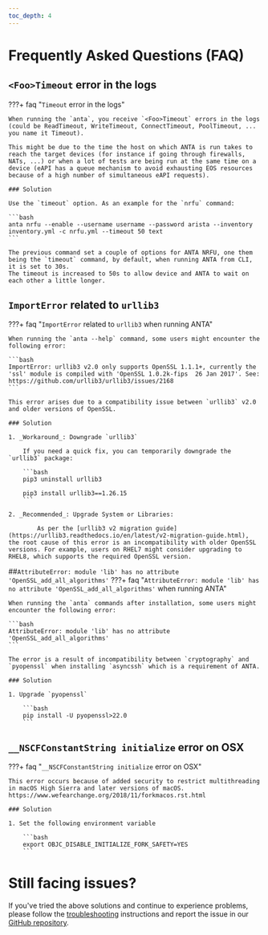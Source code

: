 ```yaml
---
toc_depth: 4
---
```

<!--
  ~ Copyright (c) 2023-2024 Arista Networks, Inc.
  ~ Use of this source code is governed by the Apache License 2.0
  ~ that can be found in the LICENSE file.
  -->
<style>
  h4 {
    visibility: hidden;
    font-size: 0em;
    height: 0em;
    line-height: 0;
    padding: 0;
    margin: 0;
  }
  .md-typeset details {
    margin-top: 0em;
    margin-bottom: 0.8em;
  }
</style>

# Frequently Asked Questions (FAQ)

## `<Foo>Timeout` error in the logs
???+ faq "`Timeout` error in the logs"

    When running the `anta`, you receive `<Foo>Timeout` errors in the logs (could be ReadTimeout, WriteTimeout, ConnectTimeout, PoolTimeout, ... you name it Timeout).

    This might be due to the time the host on which ANTA is run takes to reach the target devices (for instance if going through firewalls, NATs, ...) or when a lot of tests are being run at the same time on a device (eAPI has a queue mechanism to avoid exhausting EOS resources because of a high number of simultaneous eAPI requests).

    ### Solution

    Use the `timeout` option. As an example for the `nrfu` command:

    ```bash
    anta nrfu --enable --username username --password arista --inventory inventory.yml -c nrfu.yml --timeout 50 text
    ```

    The previous command set a couple of options for ANTA NRFU, one them being the `timeout` command, by default, when running ANTA from CLI, it is set to 30s.
    The timeout is increased to 50s to allow device and ANTA to wait on each other a little longer.

## `ImportError` related to `urllib3`
???+ faq "`ImportError` related to `urllib3` when running ANTA"


    When running the `anta --help` command, some users might encounter the following error:

    ```bash
    ImportError: urllib3 v2.0 only supports OpenSSL 1.1.1+, currently the 'ssl' module is compiled with 'OpenSSL 1.0.2k-fips  26 Jan 2017'. See: https://github.com/urllib3/urllib3/issues/2168
    ```

    This error arises due to a compatibility issue between `urllib3` v2.0 and older versions of OpenSSL.

    ### Solution

    1. _Workaround_: Downgrade `urllib3`

        If you need a quick fix, you can temporarily downgrade the `urllib3` package:

        ```bash
        pip3 uninstall urllib3

        pip3 install urllib3==1.26.15
        ```

    2. _Recommended_: Upgrade System or Libraries:

            As per the [urllib3 v2 migration guide](https://urllib3.readthedocs.io/en/latest/v2-migration-guide.html), the root cause of this error is an incompatibility with older OpenSSL versions. For example, users on RHEL7 might consider upgrading to RHEL8, which supports the required OpenSSL version.

##`AttributeError: module 'lib' has no attribute 'OpenSSL_add_all_algorithms'`
???+ faq "`AttributeError: module 'lib' has no attribute 'OpenSSL_add_all_algorithms'` when running ANTA"


    When running the `anta` commands after installation, some users might encounter the following error:

    ```bash
    AttributeError: module 'lib' has no attribute 'OpenSSL_add_all_algorithms'
    ```

    The error is a result of incompatibility between `cryptography` and `pyopenssl` when installing `asyncssh` which is a requirement of ANTA.

    ### Solution

    1. Upgrade `pyopenssl`

        ```bash
        pip install -U pyopenssl>22.0
        ```

## `__NSCFConstantString initialize` error on OSX
???+ faq "`__NSCFConstantString initialize` error on OSX"


    This error occurs because of added security to restrict multithreading in macOS High Sierra and later versions of macOS. https://www.wefearchange.org/2018/11/forkmacos.rst.html

    ### Solution

    1. Set the following environment variable

        ```bash
        export OBJC_DISABLE_INITIALIZE_FORK_SAFETY=YES
        ```

# Still facing issues?

If you've tried the above solutions and continue to experience problems, please follow the [troubleshooting](../troubleshooting) instructions and report the issue in our [GitHub repository](https://github.com/arista-netdevops-community/anta).
